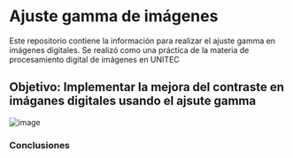 # Ajuste gamma de imágenes
Este repositorio contiene la información para realizar el ajuste gamma en imágenes digitales. Se realizó como una práctica de la materia de procesamiento  digital de imágenes en UNITEC
## Objetivo: Implementar la mejora del contraste en imáganes digitales usando el ajsute gamma

![image](https://user-images.githubusercontent.com/72757419/192911235-7d040965-b2d7-4f0f-994a-77deacb74497.png)


### Conclusiones  

